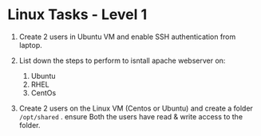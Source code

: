 # Linux Tasks - Level 1

1. Create 2 users in Ubuntu VM and enable SSH authentication from laptop.

2. List down the steps to perform to isntall apache webserver on:
	1. Ubuntu
	2. RHEL
	3. CentOs
		
3.  Create 2 users on the Linux VM (Centos or Ubuntu) and create a folder `/opt/shared` . ensure Both the users have read & write access to the folder.




